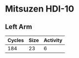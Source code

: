 # Mitsuzen HDI-10

## Left Arm
| Cycles | Size | Activity |
| ------------- | ------------- | ------------- |
| 184 | 23 | 6 |
